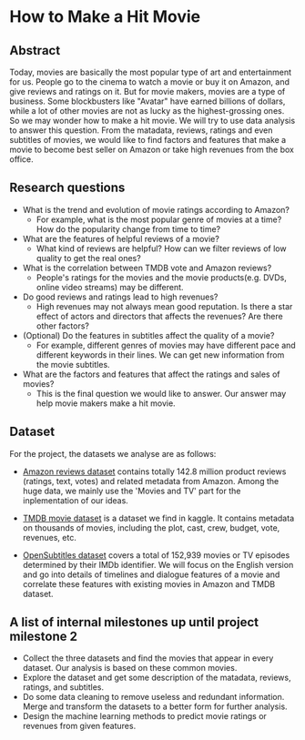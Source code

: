 # How to Make a Hit Movie

## Abstract
Today, movies are basically the most popular type of art and entertainment for us. People go to the cinema to watch a movie or buy it on Amazon, and give reviews and ratings on it. But for movie makers, movies are a type of business. Some blockbusters like "Avatar" have earned billions of dollars, while a lot of other movies are not as lucky as the highest-grossing ones. So we may wonder how to make a hit movie. We will try to use data analysis to answer this question. From the matadata, reviews, ratings and even subtitles of movies, we would like to find factors and features that make a movie to become best seller on Amazon or take high revenues from the box office.  

## Research questions
- What is the trend and evolution of movie ratings according to Amazon?
  - For example, what is the most popular genre of movies at a time? How do the popularity change from time to time?
- What are the features of helpful reviews of a movie?
  - What kind of reviews are helpful? How can we filter reviews of low quality to get the real ones?
- What is the correlation between TMDB vote and Amazon reviews?
  - People's ratings for the movies and the movie products(e.g. DVDs, online video streams) may be different.
- Do good reviews and ratings lead to high revenues?
  - High revenues may not always mean good reputation. Is there a star effect of actors and directors that affects the revenues? Are there other factors?
- (Optional) Do the features in subtitles affect the quality of a movie?
  - For example, different genres of movies may have different pace and different keywords in their lines. We can get new information from the movie subtitles.
- What are the factors and features that affect the ratings and sales of movies?
  - This is the final question we would like to answer. Our answer may help movie makers make a hit movie.



## Dataset
For the project, the datasets we analyse are as follows:

- [Amazon reviews dataset](http://jmcauley.ucsd.edu/data/amazon/index.html) contains totally 142.8 million product reviews (ratings, text, votes) and related metadata from Amazon. Among the huge data, we mainly use the 'Movies and TV' part for the inplementation of our ideas.

- [TMDB movie dataset](https://www.kaggle.com/tmdb/tmdb-movie-metadata) is a dataset we find in kaggle. It contains metadata on thousands of movies, including the plot, cast, crew, budget, vote, revenues, etc.

- [OpenSubtitles dataset](https://icitdocs.epfl.ch/display/clusterdocs/OpenSubtitles) covers a total of 152,939 movies or TV episodes determined by their IMDb identifier. We will focus on the English version and go into details of timelines and dialogue features of a movie and correlate these features with existing movies in Amazon and TMDB dataset.



## A list of internal milestones up until project milestone 2
- Collect the three datasets and find the movies that appear in every dataset. Our analysis is based on these common movies.
- Explore the dataset and get some description of the matadata, reviews, ratings, and subtitles.
- Do some data cleaning to remove useless and redundant information. Merge and transform the datasets to a better form for further analysis.
- Design the machine learning methods to predict movie ratings or revenues from given features.
